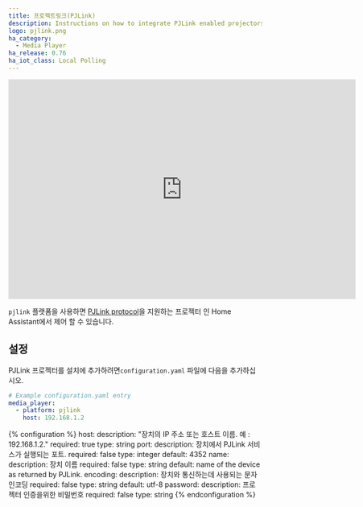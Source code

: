 ```yaml
---
title: 프로젝트링크(PJLink)
description: Instructions on how to integrate PJLink enabled projectors into Home Assistant.
logo: pjlink.png
ha_category:
  - Media Player
ha_release: 0.76
ha_iot_class: Local Polling
---
```


<iframe width="690" height="437" src="https://www.youtube.com/embed/uQfbgsuY7RY" frameborder="0" allow="accelerometer; autoplay; encrypted-media; gyroscope; picture-in-picture" allowfullscreen></iframe>

`pjlink` 플랫폼을 사용하면 [PJLink protocol](https://pjlink.jbmia.or.jp/english/index.html)을 지원하는 프로젝터 인 Home Assistant에서 제어 할 수 있습니다.

## 설정

PJLink 프로젝터를 설치에 추가하려면`configuration.yaml` 파일에 다음을 추가하십시오.

```yaml
# Example configuration.yaml entry
media_player:
  - platform: pjlink
    host: 192.168.1.2
```

{% configuration %}
host:
  description: "장치의 IP 주소 또는 호스트 이름. 예 : 192.168.1.2."
  required: true
  type: string
port:
  description: 장치에서 PJLink 서비스가 실행되는 포트.
  required: false
  type: integer
  default: 4352
name:
  description: 장치 이름
  required: false
  type: string
  default: name of the device as returned by PJLink.
encoding:
  description: 장치와 통신하는데 사용되는 문자 인코딩
  required: false
  type: string
  default: utf-8
password:
  description: 프로젝터 인증을위한 비밀번호
  required: false
  type: string
{% endconfiguration %}
